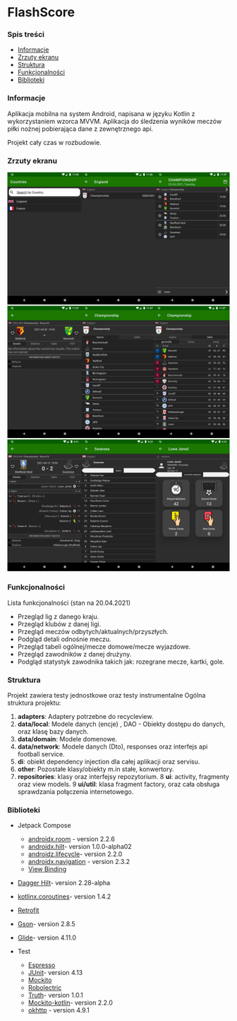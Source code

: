# FlashScore

### Spis treści
* [Informacje](#informacje)
* [Zrzuty ekranu](#zrzuty-ekranu)
* [Struktura](#struktura)
* [Funkcjonalności](#funkcjonalności)
* [Biblioteki](#biblioteki)




### Informacje
Aplikacja mobilna na system Android,  napisana w języku Kotlin z wykorzystaniem wzorca MVVM. Aplikacja do śledzenia wyników meczów piłki nożnej pobierająca dane z zewnętrznego api.

Projekt cały czas w rozbudowie.

### Zrzuty ekranu

![CountriesLeaguesEventsList](https://github.com/jakubrzeznicki/FlashScore/blob/master/screenshots/1.png "Countries Leagues Events List")
![CommingEventDetailsTeamsStandings](https://github.com/jakubrzeznicki/FlashScore/blob/master/screenshots/2.png "Comming Event Details Teams Standings")
![EventDetailsPlayersPlayerInfo](https://github.com/jakubrzeznicki/FlashScore/blob/master/screenshots/3.png "Event Details Players Player Information")


### Funkcjonalności
Lista funkcjonalności (stan na 20.04.2021)
* Przegląd lig z danego kraju.
* Przegląd klubów z danej ligi.
* Przegląd meczów odbytych/aktualnych/przyszłych.
* Podgląd detali odnośnie meczu.
* Przegląd tabeli ogólnej/mecze domowe/mecze wyjazdowe.
* Przegląd zawodników z danej drużyny.
* Podgląd statystyk zawodnika takich jak: rozegrane mecze, kartki, gole.

### Struktura
Projekt zawiera testy jednostkowe oraz testy instrumentalne
Ogólna struktura projektu:
1. **adapters**: Adaptery potrzebne do recycleview.
2. **data/local**: Modele danych (encje) , DAO - Obiekty dostępu do danych, oraz klasę bazy danych.
3. **data/domain**: Modele domenowe.
4. **data/network**: Modele danych (Dto), responses oraz interfejs api football service.
5. **di**: obiekt dependency injection dla całej aplikacji oraz servisu.
6. **other**: Pozostałe klasy/obiekty m.in stałe, konwertory.
7. **repositories**: klasy oraz interfejsy repozytorium.
8 **ui**: activity, fragmenty oraz view models.
9 **ui/util**: klasa fragment factory, oraz cała obsługa sprawdzania połączenia internetowego.



### Biblioteki

- Jetpack Compose
    - [androidx.room](https://developer.android.com/jetpack/androidx/releases/room) - version 2.2.6
    - [androidx.hilt](https://developer.android.com/jetpack/androidx/releases/hilt)- version 1.0.0-alpha02
    - [androidz.lifecycle](https://developer.android.com/jetpack/androidx/releases/lifecycle)- version 2.2.0
    - [androidx.navigation](https://developer.android.com/jetpack/androidx/releases/navigation) - version 2.3.2
    - [View Binding](https://developer.android.com/topic/libraries/view-binding)

    
- [Dagger Hilt](https://developer.android.com/training/dependency-injection/hilt-android)- version 2.28-alpha
- [kotlinx.coroutines](https://github.com/Kotlin/kotlinx.coroutines)- version 1.4.2
- [Retrofit]()
- [Gson](https://github.com/google/gson)- version 2.8.5
- [Glide](https://github.com/bumptech/glide)- version 4.11.0


- Test
    - [Espresso](https://developer.android.com/training/testing/espresso)
    - [JUnit](https://junit.org/junit4/)- version 4.13
    - [Mockito](https://site.mockito.org/)
    - [Robolectric](http://robolectric.org/)
    - [Truth](https://github.com/google/truth)- version 1.0.1
    - [Mockito-kotlin](https://github.com/mockito/mockito-kotlin)- version 2.2.0
    - [okhttp](https://github.com/square/okhttp) - version 4.9.1
